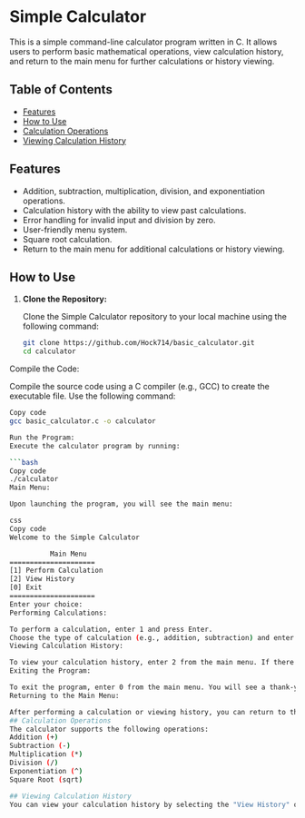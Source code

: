 # Simple Calculator

This is a simple command-line calculator program written in C. It allows users to perform basic mathematical operations, view calculation history, and return to the main menu for further calculations or history viewing.

## Table of Contents
- [Features](#features)
- [How to Use](#how-to-use)
- [Calculation Operations](#calculation-operations)
- [Viewing Calculation History](#viewing-calculation-history)

## Features

- Addition, subtraction, multiplication, division, and exponentiation operations.
- Calculation history with the ability to view past calculations.
- Error handling for invalid input and division by zero.
- User-friendly menu system.
- Square root calculation.
- Return to the main menu for additional calculations or history viewing.

## How to Use

1. **Clone the Repository:**

   Clone the Simple Calculator repository to your local machine using the following command:

   ```bash
   git clone https://github.com/Hock714/basic_calculator.git
   cd calculator
Compile the Code:

Compile the source code using a C compiler (e.g., GCC) to create the executable file. Use the following command:

```bash
Copy code
gcc basic_calculator.c -o calculator

Run the Program:
Execute the calculator program by running:

```bash
Copy code
./calculator
Main Menu:

Upon launching the program, you will see the main menu:

css
Copy code
Welcome to the Simple Calculator

          Main Menu
=====================
[1] Perform Calculation
[2] View History
[0] Exit
=====================
Enter your choice:
Performing Calculations:

To perform a calculation, enter 1 and press Enter.
Choose the type of calculation (e.g., addition, subtraction) and enter the equation in the format num1 + num2. Press Enter to see the result.
Viewing Calculation History:

To view your calculation history, enter 2 from the main menu. If there is history, it will be displayed, including the operator used and the result.
Exiting the Program:

To exit the program, enter 0 from the main menu. You will see a thank-you message, and the program will terminate.
Returning to the Main Menu:

After performing a calculation or viewing history, you can return to the main menu by following the on-screen prompts.
## Calculation Operations
The calculator supports the following operations:
Addition (+)
Subtraction (-)
Multiplication (*)
Division (/)
Exponentiation (^)
Square Root (sqrt)

## Viewing Calculation History
You can view your calculation history by selecting the "View History" option from the main menu. The history will display previous calculations, including the operator used and the result. Once the program closed, the history will dissapeared.
